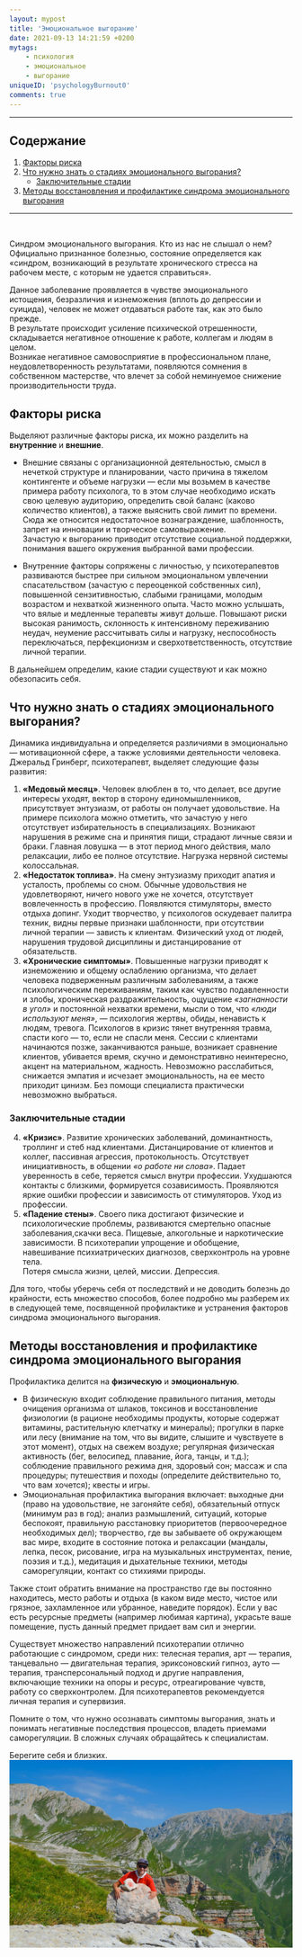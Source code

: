 ```yaml
---
layout: mypost
title: 'Эмоциональное выгорание'
date: 2021-09-13 14:21:59 +0200
mytags:
    - психология
    - эмоциональное
    - выгорание
uniqueID: 'psychologyBurnout0'
comments: true
---
```


---

## Содержание

1. [Факторы риска](#факторы-риска)
1. [Что нужно знать о стадиях эмоционального выгорания?](#что-нужно-знать-о-стадиях-эмоционального-выгорания)
    - [Заключительные стадии](#заключительные-стадии)
1. [Методы восстановления и профилактике синдрома эмоционального выгорания](#методы-восстановления-и-профилактике-синдрома-эмоционального-выгорания)

---

<p>&nbsp;</p>

Синдром эмоционального выгорания. Кто из нас не слышал о нем?  
Официально признанное болезнью, состояние определяется как «синдром, возникающий в результате хронического стресса на рабочем месте, с которым не удается справиться».

Данное заболевание проявляется в чувстве эмоционального истощения, безразличия и изнеможения (вплоть до депрессии и суицида), человек не может отдаваться работе так, как это было прежде.  
В результате происходит усиление психической отрешенности, складывается негативное отношение к работе, коллегам и людям в целом.  
Возникае негативное самовосприятие в профессиональном плане, неудовлетворенность результатами, появляются сомнения в собственном мастерстве, что влечет за собой неминуемое снижение производительности труда.

## Факторы риска

Выделяют различные факторы риска, их можно разделить на **внутренние** и **внешние**.

-   Внешние связаны с организационной деятельностью, смысл в нечеткой структуре и планировании, часто причина в тяжелом контингенте и объеме нагрузки — если мы возьмем в качестве примера работу психолога, то в этом случае необходимо искать свою целевую аудиторию, определить свой баланс (каково количество клиентов), а также выяснить свой лимит по времени. Сюда же относится недостаточное вознаграждение, шаблонность, запрет на инновации и творческое самовыражение.  
    Зачастую к выгоранию приводит отсутствие социальной поддержки, понимания вашего окружения выбранной вами профессии.

-   Внутренние факторы сопряжены с личностью, у психотерапевтов развиваются быстрее при сильном эмоциональном увлечении спасательством (зачастую с переоценкой собственных сил), повышенной сензитивностью, слабыми границами, молодым возрастом и нехваткой жизненного опыта. Часто можно услышать, что вялые и медленные терапевты живут дольше. Повышают риски высокая ранимость, склонность к интенсивному переживанию неудач, неумение рассчитывать силы и нагрузку, неспособность переключаться, перфекционизм и сверхответственность, отсутствие личной терапии.

В дальнейшем определим, какие стадии существуют и как можно обезопасить себя.

## Что нужно знать о стадиях эмоционального выгорания?

Динамика индивидуальна и определяется различиями в эмоционально — мотивационной сфере, а также условиями деятельности человека. Джеральд Гринберг, психотерапевт, выделяет следующие фазы развития:

1. **«Медовый месяц»**. Человек влюблен в то, что делает, все другие интересы
   уходят, вектор в сторону единомышленников, присутствует энтузиазм,
   от работы он получает удовольствие. На примере психолога можно отметить,
   что зачастую у него отсутствует избирательность в специализациях.
   Возникают нарушения в режиме сна и принятия пищи, страдают личные
   связи и браки. Главная ловушка — в этот период много действия, мало
   релаксации, либо ее полное отсутствие. Нагрузка нервной системы колоссальная.
2. **«Недостаток топлива»**. На смену энтузиазму приходит апатия и усталость,
   проблемы со сном. Обычные удовольствия не удовлетворяют, ничего нового уже
   не хочется, отсутствует вовлеченность в профессию. Появляются стимуляторы,
   вместо отдыха допинг. Уходит творчество, у психологов оскудевает палитра
   техник, видны первые признаки шаблонности, при отсутствии личной
   терапии — зависть к клиентам. Физический уход от людей, нарушения
   трудовой дисциплины и дистанцирование от обязательств.
3. **«Хронические симптомы»**. Повышенные нагрузки приводят к изнеможению
   и общему ослаблению организма, что делает человека подверженным различным
   заболеваниям, а также психологическим переживаниям, таким как чувство
   подавленности и злобы, хроническая раздражительность, ощущение
   _«загнанности в угол»_ и постоянной нехватки времени, мысли о том, что
   _«люди используют меня»_, — психология жертвы, обиды, ненависть к людям,
   тревога. Психологов в кризис тянет внутренняя травма, спасти кого — то,
   если не спасли меня. Сессии с клиентами начинаются позже,
   заканчиваются раньше, возникает сравнение клиентов, убивается время,
   скучно и демонстративно неинтересно, акцент на материальном, жадность.
   Невозможно расслабиться, снижается эмпатия и исчезает эмоциональность,
   на ее место приходит цинизм. Без помощи специалиста
   практически невозможно выбраться.

### Заключительные стадии

4. **«Кризис»**. Развитие хронических заболеваний, доминантность, троллинг
   и стеб над клиентами. Дистанцирование от клиентов и коллег, пассивная
   агрессия, протокольность. Отсутствует инициативность, в общении
   _«о работе ни слова»_. Падает уверенность в себе, теряется смысл
   внутри профессии. Ухудшаются контакты с близкими, формируется
   созависимость. Проявляются яркие ошибки профессии и зависимость от
   стимуляторов. Уход из профессии.
5. **«Падение стены»**. Своего пика достигают физические и психологические
   проблемы, развиваются смертельно опасные заболевания,скачки веса.
   Пищевые, алкогольные и наркотические зависимости. В психотерапии
   упрощение и обобщение, навешивание психиатрических диагнозов,
   сверхконтроль на уровне тела.  
   Потеря смысла жизни, целей, миссии. Депрессия.

Для того, чтобы уберечь себя от последствий и не доводить болезнь до крайности, есть множество способов, более подробно мы разберем их в следующей теме, посвященной профилактике и устранения факторов синдрома эмоционального выгорания.

## Методы восстановления и профилактике синдрома эмоционального выгорания

Профилактика делится на **физическую** и **эмоциональную**.

-   В физическую входит соблюдение правильного питания, методы очищения организма от шлаков, токсинов и восстановление физиологии (в рационе необходимы продукты, которые содержат витамины, растительную клетчатку и минералы); прогулки в парке или лесу (внимание на том, что вы видите, слышите и чувствуете в этот момент), отдых на свежем воздухе; регулярная физическая активность (бег, велосипед, плавание, йога, танцы, и т.д.); соблюдение правильного режима дня, здоровый сон; массаж и спа процедуры; путешествия и походы (определите действительно то, что вам хочется); квесты и игры.
-   Эмоциональная профилактика выгорания включает: выходные дни (право на удовольствие, не загоняйте себя), обязательный отпуск (минимум раз в год); анализ размышлений, ситуаций, которые беспокоят, правильную расстановку приоритетов (первоочередное необходимых дел); творчество, где вы забываете об окружающем вас мире, входите в состояние потока и релаксации (мандалы, лепка, песок, рисование, игра на музыкальных инструментах, пение, поэзия и т.д.), медитация и дыхательные техники, методы саморегуляции, контакт со стихиями природы.

Также стоит обратить внимание на пространство где вы постоянно находитесь, место работы и отдыха (в каком виде место, чистое или грязное, захламленное или убранное, наведите порядок). Если у вас есть ресурсные предметы (например любимая картина), украсьте ваше помещение, пусть данный предмет придает вам сил и энергии.

Существует множество направлений психотерапии отлично работающие с синдромом, среди них: телесная терапия, арт — терапия, танцевально — двигательная терапия, эриксоновский гипноз, ауто — терапия, трансперсональный подход и другие направления, включающие техники на опоры и ресурс, отреагирование чувств, работу со сверхконтролем. Для психотерапевтов рекомендуется личная терапия и супервизия.

Помните о том, что нужно осознавать симптомы выгорания, знать и понимать
негативные последствия процессов, владеть приемами саморегуляции.
В сложных случаях обращайтесь к специалистам.

Берегите себя и близких.
![burnout3](/img/blog/posts/burnout3.jpg)
